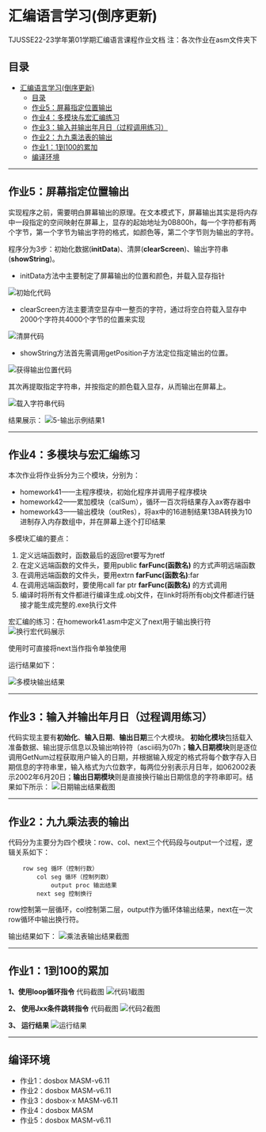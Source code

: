 # 汇编语言学习(倒序更新)

TJUSSE22-23学年第01学期汇编语言课程作业文档
注：各次作业在asm文件夹下

## 目录

- [汇编语言学习(倒序更新)](#汇编语言学习倒序更新)
  - [目录](#目录)
  - [作业5：屏幕指定位置输出](#作业5屏幕指定位置输出)
  - [作业4：多模块与宏汇编练习](#作业4多模块与宏汇编练习)
  - [作业3：输入并输出年月日（过程调用练习）](#作业3输入并输出年月日过程调用练习)
  - [作业2：九九乘法表的输出](#作业2九九乘法表的输出)
  - [作业1：1到100的累加](#作业11到100的累加)
  - [编译环境](#编译环境)

---

## 作业5：屏幕指定位置输出

实现程序之前，需要明白屏幕输出的原理。在文本模式下，屏幕输出其实是将内存中一段指定的空间映射在屏幕上，显存的起始地址为0B800h，每一个字符都有两个字节，第一个字节为输出字符的格式，如颜色等，第二个字节则为输出的字符。

程序分为3步：初始化数据(**initData**)、清屏(**clearScreen**)、输出字符串(**showString**)。

- initData方法中主要制定了屏幕输出的位置和颜色，并载入显存指针

![初始化代码](asm/Screenshots/5-初始化代码.png)

- clearScreen方法主要清空显存中一整页的字符，通过将空白符载入显存中2000个字符共4000个字节的位置来实现

![清屏代码](asm/Screenshots/5-清屏代码.png)

- showString方法首先需调用getPosition子方法定位指定输出的位置。

![获得输出位置代码](asm/Screenshots/5-获得输出位置.png)

其次再提取指定字符串，并按指定的颜色载入显存，从而输出在屏幕上。

![载入字符串代码](asm/Screenshots/5-载入字符串代码.png)

结果展示：
![5-输出示例结果1](asm/Screenshots/5-结果展示1.png)

---

## 作业4：多模块与宏汇编练习

本次作业将作业拆分为三个模块，分别为：

- homework41——主程序模块，初始化程序并调用子程序模块
- homework42——累加模块（calSum），循环一百次将结果存入ax寄存器中
- homework43——输出模块（outRes），将ax中的16进制结果13BA转换为10进制存入内存数组中，并在屏幕上逐个打印结果

多模块汇编的要点：

1. 定义远端函数时，函数最后的返回ret要写为retf
2. 在定义远端函数的文件头，要用public **farFunc(函数名)** 的方式声明远端函数
3. 在调用远端函数的文件头，要用extrn **farFunc(函数名)**:far
4. 在调用远端函数时，要使用call far ptr **farFunc(函数名)** 的方式调用
5. 编译时将所有文件都进行编译生成.obj文件，在link时将所有obj文件都进行链接才能生成完整的.exe执行文件

宏汇编的练习：在homework41.asm中定义了next用于输出换行符
![换行宏代码展示](/asm/Screenshots/换行宏代码.png)

使用时可直接将next当作指令单独使用

运行结果如下：

![多模块输出结果](/asm/Screenshots/多模块输出结果.png)

---

## 作业3：输入并输出年月日（过程调用练习）

代码实现主要有**初始化**、**输入日期**、**输出日期**三个大模块。
**初始化模块**包括载入准备数据、输出提示信息以及输出响铃符（ascii码为07h；**输入日期模块**则是逐位调用GetNum过程获取用户输入的日期，并根据输入规定的格式将每个数字存入日期信息的字符串里，输入格式为六位数字，每两位分别表示月日年，如062002表示2002年6月20日；**输出日期模块**则是直接换行输出日期信息的字符串即可。结果如下所示：
![日期输出结果截图](/asm/Screenshots/日期输出结果截图.png)

---

## 作业2：九九乘法表的输出

代码分为主要分为四个模块：row、col、next三个代码段与output一个过程，逻辑关系如下：

```伪代码
    row seg 循环（控制行数）
        col seg 循环（控制列数）
            output proc 输出结果
        next seg 控制换行
```

row控制第一层循环，col控制第二层，output作为循环体输出结果，next在一次row循环中输出换行符。

输出结果如下：
![乘法表输出结果截图](/asm/Screenshots/乘法表输出结果截图.png)

---

## 作业1：1到100的累加

**1、使用loop循环指令**
代码截图
![代码1截图](/asm/Screenshots/loop代码截图.png)

**2、 使用Jxx条件跳转指令**
代码截图
![代码2截图](/asm/Screenshots/Jxx代码截图.png)

**3、 运行结果**
![运行结果](/asm/Screenshots/累加结果运行截图.png)

---

## 编译环境

- 作业1：dosbox MASM-v6.11
- 作业2：dosbox MASM-v6.11
- 作业3：dosbox-x MASM-v6.11
- 作业4：dosbox MASM
- 作业5：dosbox MASM-v6.11
